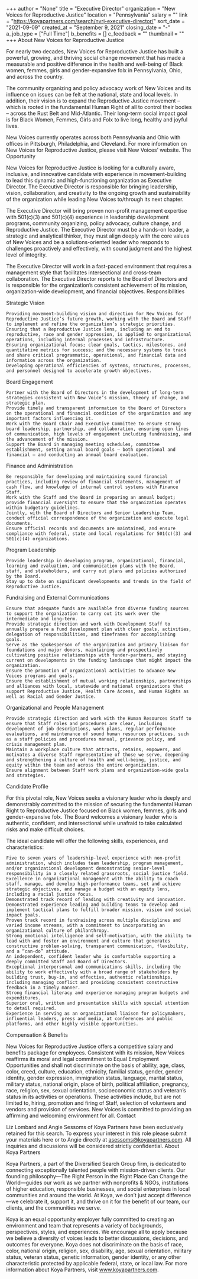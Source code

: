 +++
author = "None"
title = "Executive Director"
organization = "New Voices for Reproductive Justice"
location = "Pennsylvania"
salary = ""
link = "https://koyapartners.com/search/nvrj-executive-director/"
sort_date = "2021-09-09"
created_at = "September 9, 2021"
closing_date = "-"
a_job_type = ["Full Time"]
b_benefits = []
c_feedback = ""
thumbnail = ""
+++
About New Voices for Reproductive Justice

For nearly two decades, New Voices for Reproductive Justice has built a powerful, growing, and thriving social change movement that has made a measurable and positive difference in the health and well-being of Black women, femmes, girls and gender-expansive folx in Pennsylvania, Ohio, and across the country.

The community organizing and policy advocacy work of New Voices and its influence on issues can be felt at the national, state and local levels. In addition, their vision is to expand the Reproductive Justice movement – which is rooted in the fundamental Human Right of all to control their bodies – across the Rust Belt and Mid-Atlantic. Their long-term social impact goal is for Black Women, Femmes, Girls and Folx to live long, healthy and joyful lives.

New Voices currently operates across both Pennsylvania and Ohio with offices in Pittsburgh, Philadelphia, and Cleveland. For more information on New Voices for Reproductive Justice, please visit New Voices’ website.
The Opportunity

New Voices for Reproductive Justice is looking for a culturally aware, inclusive, and innovative candidate with experience in movement-building to lead this dynamic and high-functioning organization as Executive Director. The Executive Director is responsible for bringing leadership, vision, collaboration, and creativity to the ongoing growth and sustainability of the organization while leading New Voices to/through its next chapter.

The Executive Director will bring proven non-profit management expertise with 501(c)(3) and 501(c)(4) experience in leadership development programs, community organizing, policy advocacy, culture change, and Reproductive Justice. The Executive Director must be a hands-on leader, a strategic and analytical thinker, they must align deeply with the core values of New Voices and be a solutions-oriented leader who responds to challenges proactively and effectively, with sound judgment and the highest level of integrity.

The Executive Director will work in a fast-paced environment that requires a management style that facilitates intersectional and cross-team collaboration. The Executive Director reports to the Board of Directors and is responsible for the organization’s consistent achievement of its mission, organization‐wide development, and financial objectives.
Responsibilities

Strategic Vision

    Providing movement-building vision and direction for New Voices for Reproductive Justice’s future growth, working with the Board and Staff to implement and refine the organization’s strategic priorities.
    Ensuring that a Reproductive Justice lens, including an end to reproductive, race and gender oppression, is applied to organizational operations, including internal processes and infrastructure.
    Ensuring organizational focus; clear goals, tactics, milestones, and quantitative metrics for success; and the necessary systems to track and share critical programmatic, operational, and financial data and information across the organization.
    Developing operational efficiencies of systems, structures, processes, and personnel designed to accelerate growth objectives.

Board Engagement

    Partner with the Board of Directors in the development of long-term strategies consistent with New Voice’s mission, theory of change, and strategic plan.
    Provide timely and transparent information to the Board of Directors on the operational and financial condition of the organization and any important factors influencing it.
    Work with the Board Chair and Executive Committee to ensure strong board leadership, partnership, and collaboration, ensuring open lines of communication, high levels of engagement including fundraising, and the advancement of the mission.
    Support the Board in managing meeting schedules, committee establishment, setting annual board goals – both operational and financial – and conducting an annual board evaluation.

Finance and Administration

    Be responsible for developing and maintaining sound financial practices, including review of financial statements, management of cash flow, and knowledge of internal control systems with Finance Staff.
    Work with the Staff and the Board in preparing an annual budget; provide financial oversight to ensure that the organization operates within budgetary guidelines.
    Jointly, with the Board of Directors and Senior Leadership Team, conduct official correspondence of the organization and execute legal documents.
    Ensure official records and documents are maintained, and ensure compliance with federal, state and local regulations for 501(c)(3) and 501(c)(4) organizations.

Program Leadership

    Provide leadership in developing program, organizational, financial, learning and evaluation, and communication plans with the Board, staff, and stakeholders, and carry out plans and policies authorized by the Board.
    Stay up to date on significant developments and trends in the field of Reproductive Justice.

Fundraising and External Communications

    Ensure that adequate funds are available from diverse funding sources to support the organization to carry out its work over the intermediate and long-term.
    Provide strategic direction and work with Development Staff to annually prepare a fund development plan with clear goals, activities, delegation of responsibilities, and timeframes for accomplishing goals.
    Serve as the spokesperson of the organization and primary liaison for foundations and major donors, maintaining and prospectively cultivating positive relationships with funder-partners, and staying current on developments in the funding landscape that might impact the organization.
    Ensure the promotion of organizational activities to advance New Voices programs and goals.
    Ensure the establishment of mutual working relationships, partnerships and alliances with local, statewide and national organizations that support Reproductive Justice, Health Care Access, and Human Rights as well as Racial and Gender Justice.

Organizational and People Management

    Provide strategic direction and work with the Human Resources Staff to ensure that Staff roles and procedures are clear, including development of job descriptions, work plans, regular performance evaluations, and maintenance of sound human resources practices, such as a staff policies and procedures manual, grievance policy, and crisis management plan.
    Maintain a workplace culture that attracts, retains, empowers, and motivates a diverse Staff representative of those we serve, deepening and strengthening a culture of health and well-being, justice, and equity within the team and across the entire organization.
    Ensure alignment between Staff work plans and organization-wide goals and strategies.

Candidate Profile

For this pivotal role, New Voices seeks a visionary leader who is deeply and demonstrably committed to the mission of securing the fundamental Human Right to Reproductive Justice focused on Black women, femmes, girls and gender-expansive folx. The Board welcomes a visionary leader who is authentic, confident, and intersectional while unafraid to take calculated risks and make difficult choices.

The ideal candidate will offer the following skills, experiences, and characteristics:

    Five to seven years of leadership-level experience with non-profit administration, which includes team leadership, program management, and/or organizational development demonstrating senior-level responsibility in a closely related grassroots, social justice field.
    Excellence in organizational management with the ability to coach staff, manage, and develop high-performance teams, set and achieve strategic objectives, and manage a budget with an equity lens, including a racial justice focus.
    Demonstrated track record of leading with creativity and innovation.
    Demonstrated experience leading and building teams to develop and implement tactical plans to fulfill broader mission, vision and social impact goals.
    Proven track record in fundraising across multiple disciplines and varied income streams, with a commitment to incorporating an organizational culture of philanthropy.
    Strong emotional intelligence and self-motivation, with the ability to lead with and foster an environment and culture that generates constructive problem-solving, transparent communication, flexibility, and a “can-do” attitude.
    An independent, confident leader who is comfortable supporting a deeply committed Staff and Board of Directors.
    Exceptional interpersonal and communications skills, including the ability to work effectively with a broad range of stakeholders by building trust, buy-in, and effective, authentic relationships, including managing conflict and providing consistent constructive feedback in a timely manner.
    Strong financial literacy and experience managing program budgets and expenditures.
    Superior oral, written and presentation skills with special attention to detail required.
    Experience in serving as an organizational liaison for policymakers, influential leaders, press and media, at conferences and public platforms, and other highly visible opportunities.

Compensation & Benefits

New Voices for Reproductive Justice offers a competitive salary and benefits package for employees. Consistent with its mission, New Voices reaffirms its moral and legal commitment to Equal Employment Opportunities and shall not discriminate on the basis of ability, age, class, color, creed, culture, education, ethnicity, familial status, gender, gender identity, gender expression, immigration status, language, marital status, military status, national origin, place of birth, political affiliation, pregnancy, race, religion, sex, sexual orientation, socioeconomic status and veteran’s status in its activities or operations. These activities include, but are not limited to, hiring, promotion and firing of Staff, selection of volunteers and vendors and provision of services. New Voices is committed to providing an affirming and welcoming environment for all. 
Contact

Liz Lombard and Angie Sessoms of Koya Partners have been exclusively retained for this search. To express your interest in this role please submit your materials here or to Angie directly at asessoms@koyapartners.com. All inquiries and discussions will be considered strictly confidential.
About Koya Partners

Koya Partners, a part of the Diversified Search Group firm, is dedicated to connecting exceptionally talented people with mission-driven clients. Our founding philosophy—The Right Person in the Right Place Can Change the World—guides our work as we partner with nonprofits & NGOs, institutions of higher education, responsible businesses, and social enterprises in local communities and around the world. At Koya, we don’t just accept difference—we celebrate it, support it, and thrive on it for the benefit of our team, our clients, and the communities we serve.

Koya is an equal opportunity employer fully committed to creating an environment and team that represents a variety of backgrounds, perspectives, styles, and experiences. We encourage all to apply because we believe a diversity of voices leads to better discussions, decisions, and outcomes for everyone. Koya does not discriminate on the basis of race, color, national origin, religion, sex, disability, age, sexual orientation, military status, veteran status, genetic information, gender identity, or any other characteristic protected by applicable federal, state, or local law. For more information about Koya Partners, visit www.koyapartners.com.
